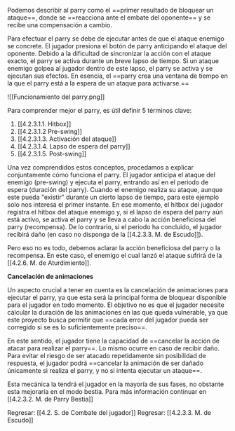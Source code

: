 
Podemos describir al parry como el ==primer resultado de bloquear un ataque==, donde se ==reacciona ante el embate del oponente== y se recibe una compensación a cambio.

Para efectuar el parry se debe de ejecutar antes de que el ataque enemigo se concrete. El jugador presiona el botón de parry anticipando el ataque del oponente. Debido a la dificultad de sincronizar la acción con el ataque exacto, el parry se activa durante un breve lapso de tiempo. Si un ataque enemigo golpea al jugador dentro de este lapso, el parry se activa y se ejecutan sus efectos. En esencia, el ==parry crea una ventana de tiempo en la que el parry está a la espera de un ataque para activarse.==

![[Funcionamiento del parry.png]]


Para comprender mejor el parry, es útil definir 5 términos clave:

1. [[4.2.3.1.1. Hitbox]]
2. [[4.2.3.1.2 Pre-swing]]
3. [[4.2.3.1.3. Activación del ataque]]
4. [[4.2.3.1.4. Lapso de espera del parry]]
5. [[4.2.3.1.5. Post-swing]]

Una vez comprendidos estos conceptos, procedamos a explicar conjuntamente cómo funciona el parry. El jugador anticipa el ataque del enemigo (pre-swing) y ejecuta el parry, entrando así en el periodo de espera (duración del parry). Cuando el enemigo realiza su ataque, aunque este pueda "existir" durante un cierto lapso de tiempo, para este ejemplo solo nos interesa el primer instante. En ese momento, el hitbox del jugador registra el hitbox del ataque enemigo y, si el lapso de espera del parry aún está activo, se activa el parry y se lleva a cabo la acción beneficiosa del parry (recompensa). De lo contrario, si el periodo ha concluido, el jugador recibirá daño (en caso no disponga de la [[4.2.3.3. M. de Escudo]]).

Pero eso no es todo, debemos aclarar la acción beneficiosa del parry o la recompensa. En este caso, el enemigo el cual lanzó el ataque sufrirá de la [[4.2.6. M. de Aturdimiento]].

**Cancelación de animaciones**

Un aspecto crucial a tener en cuenta es la cancelación de animaciones para ejecutar el parry, ya que esta será la principal forma de bloquear disponible para el jugador en todo momento. El objetivo no es que el jugador necesite calcular la duración de las animaciones en las que queda vulnerable, ya que este proyecto busca permitir que ==cada error del jugador pueda ser corregido si se es lo suficientemente preciso==.

En este sentido, el jugador tiene la capacidad de ==cancelar la acción de atacar para realizar el parry==. Lo mismo ocurre en caso de recibir daño. Para evitar el riesgo de ser atacado repetidamente sin posibilidad de respuesta, el jugador podrá ==cancelar la animación de ser dañado únicamente si realiza el parry, y no si intenta ejecutar un ataque==.

Esta mecánica la tendrá el jugador en la mayoría de sus fases, no obstante esta mejoraría en el modo bestia. Para más información continuar en [[4.2.3.2. M. de Parry Bestia]]


Regresar: [[4.2. S. de Combate del jugador]]
Regresar: [[4.2.3.3. M. de Escudo]]
